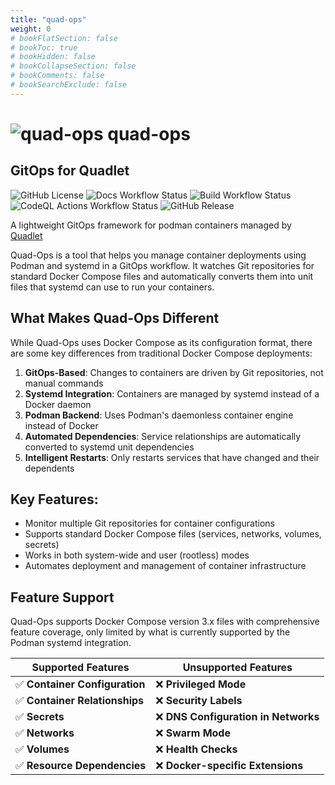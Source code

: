 ```yaml
---
title: "quad-ops"
weight: 0
# bookFlatSection: false
# bookToc: true
# bookHidden: false
# bookCollapseSection: false
# bookComments: false
# bookSearchExclude: false
---
```


# ![quad-ops](images/quad-ops-64.png) quad-ops

## GitOps for Quadlet
![GitHub License](https://img.shields.io/github/license/trly/quad-ops)
![Docs Workflow Status](https://img.shields.io/github/actions/workflow/status/trly/quad-ops/build.yml)
![Build Workflow Status](https://img.shields.io/github/actions/workflow/status/trly/quad-ops/docs.yaml?label=docs)
![CodeQL Actions Workflow Status](https://img.shields.io/github/actions/workflow/status/trly/quad-ops/build.yml?label=codeql)
![GitHub Release](https://img.shields.io/github/v/release/trly/quad-ops)

A lightweight GitOps framework for podman containers managed by [Quadlet](https://docs.podman.io/en/latest/markdown/podman-systemd.unit.5.html)

Quad-Ops is a tool that helps you manage container deployments using Podman and systemd in a GitOps workflow. It watches Git repositories for standard Docker Compose files and automatically converts them into unit files that systemd can use to run your containers.

## What Makes Quad-Ops Different

While Quad-Ops uses Docker Compose as its configuration format, there are some key differences from traditional Docker Compose deployments:

1. **GitOps-Based**: Changes to containers are driven by Git repositories, not manual commands
2. **Systemd Integration**: Containers are managed by systemd instead of a Docker daemon
3. **Podman Backend**: Uses Podman's daemonless container engine instead of Docker
4. **Automated Dependencies**: Service relationships are automatically converted to systemd unit dependencies
5. **Intelligent Restarts**: Only restarts services that have changed and their dependents

## Key Features:
- Monitor multiple Git repositories for container configurations
- Supports standard Docker Compose files (services, networks, volumes, secrets)
- Works in both system-wide and user (rootless) modes
- Automates deployment and management of container infrastructure


## Feature Support

Quad-Ops supports Docker Compose version 3.x files with comprehensive feature coverage, only limited by what is currently supported by the Podman systemd integration.

| Supported Features | Unsupported Features |
|--------------------|----------------------|
| ✅ **Container Configuration** | ❌ **Privileged Mode** |
| ✅ **Container Relationships** | ❌ **Security Labels** |
| ✅ **Secrets** | ❌ **DNS Configuration in Networks** |
| ✅ **Networks**| ❌ **Swarm Mode** |
| ✅ **Volumes** | ❌ **Health Checks** |
| ✅ **Resource Dependencies**  | ❌ **Docker-specific Extensions** |

